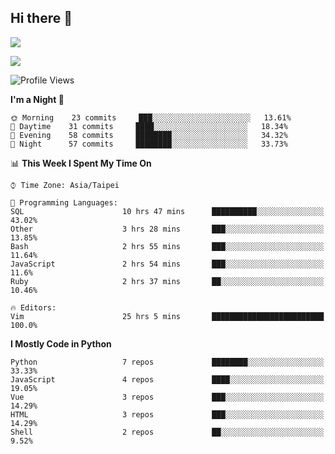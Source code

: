 ## Hi there 👋

![](https://github-readme-stats.vercel.app/api?username=CSY54&theme=nord&show_icons=true)

![](https://github-readme-stats.vercel.app/api/top-langs/?username=CSY54&theme=nord&layout=compact&card_width=445)

<!--START_SECTION:waka-->
![Profile Views](http://img.shields.io/badge/Profile%20Views-24-blue)

**I'm a Night 🦉** 

```text
🌞 Morning    23 commits     ███░░░░░░░░░░░░░░░░░░░░░░   13.61% 
🌆 Daytime    31 commits     ████░░░░░░░░░░░░░░░░░░░░░   18.34% 
🌃 Evening    58 commits     ████████░░░░░░░░░░░░░░░░░   34.32% 
🌙 Night      57 commits     ████████░░░░░░░░░░░░░░░░░   33.73%

```


📊 **This Week I Spent My Time On** 

```text
⌚︎ Time Zone: Asia/Taipei

💬 Programming Languages: 
SQL                      10 hrs 47 mins      ██████████░░░░░░░░░░░░░░░   43.02% 
Other                    3 hrs 28 mins       ███░░░░░░░░░░░░░░░░░░░░░░   13.85% 
Bash                     2 hrs 55 mins       ███░░░░░░░░░░░░░░░░░░░░░░   11.64% 
JavaScript               2 hrs 54 mins       ███░░░░░░░░░░░░░░░░░░░░░░   11.6% 
Ruby                     2 hrs 37 mins       ██░░░░░░░░░░░░░░░░░░░░░░░   10.46%

🔥 Editors: 
Vim                      25 hrs 5 mins       █████████████████████████   100.0%

```

**I Mostly Code in Python** 

```text
Python                   7 repos             ████████░░░░░░░░░░░░░░░░░   33.33% 
JavaScript               4 repos             ████░░░░░░░░░░░░░░░░░░░░░   19.05% 
Vue                      3 repos             ███░░░░░░░░░░░░░░░░░░░░░░   14.29% 
HTML                     3 repos             ███░░░░░░░░░░░░░░░░░░░░░░   14.29% 
Shell                    2 repos             ██░░░░░░░░░░░░░░░░░░░░░░░   9.52%

```



<!--END_SECTION:waka-->

<!--
**CSY54/CSY54** is a ✨ _special_ ✨ repository because its `README.md` (this file) appears on your GitHub profile.

Here are some ideas to get you started:

- 🔭 I’m currently working on ...
- 🌱 I’m currently learning ...
- 👯 I’m looking to collaborate on ...
- 🤔 I’m looking for help with ...
- 💬 Ask me about ...
- 📫 How to reach me: ...
- 😄 Pronouns: ...
- ⚡ Fun fact: ...
-->
